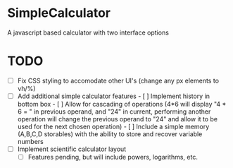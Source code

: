 # SimpleCalculator

A javascript based calculator with two interface options

# TODO
 - [ ] Fix CSS styling to accomodate other UI's (change any px elements to vh/%)
 - [ ] Add additional simple calculator features
       - [ ] Implement history in bottom box
       - [ ] Allow for cascading of operations (4*6 will display "4 * 6 = " in previous operand, and "24" in current, performing another operation will change the previous operand to "24" and allow it to be used for the next chosen operation)
       - [ ] Include a simple memory (A,B,C,D storables) with the ability to store and recover variable numbers
 - [ ] Implement scientific calculator layout
    - [ ] Features pending, but will include powers, logarithms, etc.
